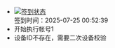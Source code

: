 - [![签到状态](https://github.com/womade/Cloud189-Actions/actions/workflows/main.yml/badge.svg?branch=main)](https://github.com/womade/Cloud189-Actions/actions/workflows/main.yml) <br> 签到时间：2025-07-25 00:52:39
- 开始执行帐号1
- 设备ID不存在，需要二次设备校验
